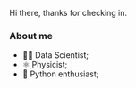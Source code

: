 Hi there, thanks for checking in.

### About me
- 🧑‍🔬 Data Scientist;
- ⚛️ Physicist;
- 🐍 Python enthusiast;

